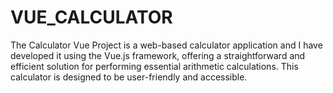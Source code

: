 # VUE_CALCULATOR
 The Calculator Vue Project is a web-based calculator application and I have developed it using the Vue.js framework, offering a straightforward and efficient solution for performing essential arithmetic calculations. This calculator is designed to be user-friendly and accessible.
